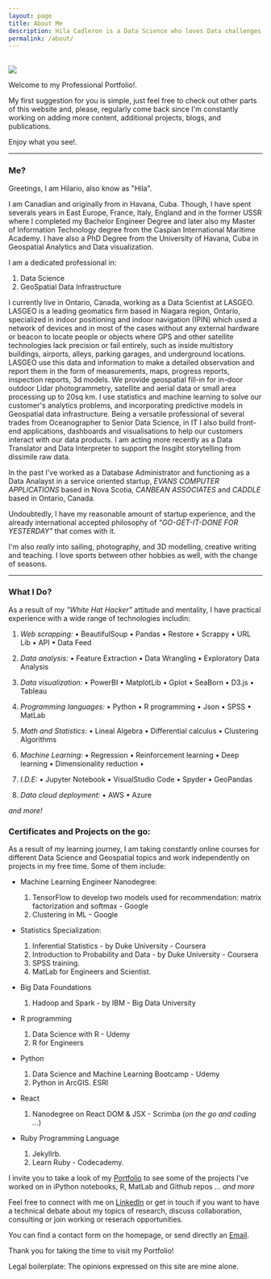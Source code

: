 ```yaml
---
layout: page
title: About Me
description: Hila Cadleron is a Data Science who loves Data challenges and open source. His motto is "What is the cause of the issues?"
permalink: /about/
---
```

<br>

 <img src="{{site.avatar}}" class="avatar-round"/>

<p class="message">
  Welcome to my Professional Portfolio!. 
   
  My first suggestion for you is simple, just feel free to check out other parts of this website and, please, regularly come back since I'm constantly working on adding more content, additional projects, blogs, and publications. </p>
  
 <p> Enjoy what you see!.</p>



 <hr>

### Me?

Greetings, I am Hilario, also know as "Hila".

I am Canadian and originally from in Havana, Cuba. Though, I have spent severals years in East Europe, France, Italy, England and in the former USSR where I completed my Bachelor Engineer Degree and later also my Master of Information Technology degree from the Caspian International Maritime Academy. I have also a PhD Degree from the University of Havana, Cuba in Geospatial Analytics and Data visualization.

I am a dedicated professional in: 

 1. Data Science 
 2. GeoSpatial Data Infrastructure

I currently live in Ontario, Canada, working as a Data Scientist at LASGEO. LASGEO is a leading geomatics firm based in Niagara region, Ontario, specialized in indoor positioning and indoor navigation (IPIN) which used a network of devices and in most of the cases without any external hardware or beacon to locate people or objects where GPS and other satellite technologies lack precision or fail entirely, such as inside multistory buildings, airports, alleys, parking garages, and underground locations. LASGEO use this data and information to make a detailed observation and report them in the form of measurements, maps, progress reports, inspection reports, 3d models. We provide geospatial fill-in for in-door outdoor Lidar photogrammetry, satellite and aerial data or small area processing up to 20sq km. I use statistics and machine learning to solve our customer's analytics problems, and incorporating predictive models in Geospatial data infrastructure. Being a versatile professional of several trades from Oceanographer to Senior Data Science, in IT I also build front-end applications, dashboards and visualisations to help our customers interact with our data products. I am acting more recently as a Data Translator and Data Interpreter to support the Insgiht storytelling from dissimile raw data. 

In the past I've worked as a Database Administrator and functioning as a Data Analayst in a service oriented startup, <em>EVANS COMPUTER APPLICATIONS</em> based in Nova Scotia, <em>CANBEAN ASSOCIATES</em> and <em>CADDLE</em> based in Ontario, Canada.

Undoubtedly, I have my reasonable amount of startup experience, and the already international accepted philosophy of <em>"GO-GET-IT-DONE FOR YESTERDAY"</em> that comes with it.

I'm also <em>really</em> into sailing, photography, and 3D modelling, creative writing and teaching. I love sports between other hobbies as well, with the change of seasons.

<hr>

### What I Do?

As a result of my <em>"White Hat Hacker"</em> attitude and mentality, I have practical experience with a wide range of technologies includin:

1. <em>Web scrapping:</em>  • BeautifulSoup • Pandas • Restore • Scrappy • URL Lib • API • Data Feed

2. <em>Data analysis:</em> • Feature Extraction • Data Wrangling • Exploratory Data Analysis

3. <em>Data visualization:</em>  • PowerBI • MatplotLib • Gplot • SeaBorn • D3.js • Tableau

4. <em>Programming languages:</em>  • Python •  R programming •  Json •  SPSS  •  MatLab

5. <em>Math and Statistics:</em>  • Lineal Algebra •  Differential calculus •  Clustering Algorithms

6. <em>Machine Learning:</em>  • Regression •  Reinforcement learning •  Deep learning •  Dimensionality reduction •  

7. <em>I.D.E:</em>  • Jupyter Notebook •  VisualStudio Code •  Spyder •  GeoPandas

8. <em>Data cloud deployment:</em>  • AWS •  Azure 

<em>and more!</em>


### Certificates and Projects on the go:

As a result of my learning journey, I am taking constantly online courses for different Data Science and Geospatial topics and work independently on projects in my free time. Some of them include:

* Machine Learning Engineer Nanodegree: 
    1. TensorFlow to develop two models used for recommendation: matrix factorization and softmax - Google
    2. Clustering in ML - Google

* Statistics Specialization: 
    1. Inferential Statistics - by Duke University - Coursera
    2. Introduction to Probability and Data - by Duke University - Coursera
    3. SPSS training.
    4. MatLab for Engineers and Scientist.
    
* Big Data Foundations
    1. Hadoop and Spark - by IBM - Big Data University

* R programming 
    1. Data Science with R - Udemy
    2. R for Engineers

* Python
    1. Data Science and Machine Learning Bootcamp - Udemy
    2. Python in ArcGIS. ESRI

* React
    1. Nanodegree on React DOM & JSX - Scrimba (<em>on the go and coding ...</em>)

* Ruby Programming Language
    1. Jekyllrb.
    2. Learn Ruby - Codecademy.

I invite you to take a look of my [Portfolio](/portfolio) to see some of the projects I've worked on in iPython notebooks, R, MatLab and Github repos ... <em>and more</em>

Feel free to connect with me on [LinkedIn](https://www.linkedin.com/in/hilariocalderon/) or get in touch if you want to have a technical debate about my topics of research, discuss collaboration, consulting or join working or reserach opportunities.

You can find a contact form on the homepage, or send directly an <a href="mailto:calderon.hila@gmail.com">Email</a>. 

Thank you for taking the time to visit my Portfolio!


Legal boilerplate: The opinions expressed on this site are mine alone.

